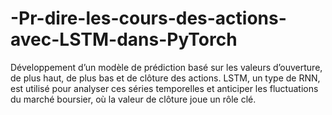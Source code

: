 # -Pr-dire-les-cours-des-actions-avec-LSTM-dans-PyTorch
Développement d’un modèle de prédiction basé sur les valeurs d’ouverture, de plus haut, de plus bas et de clôture des actions. LSTM, un type de RNN, est utilisé pour analyser ces séries temporelles et anticiper les fluctuations du marché boursier, où la valeur de clôture joue un rôle clé.
